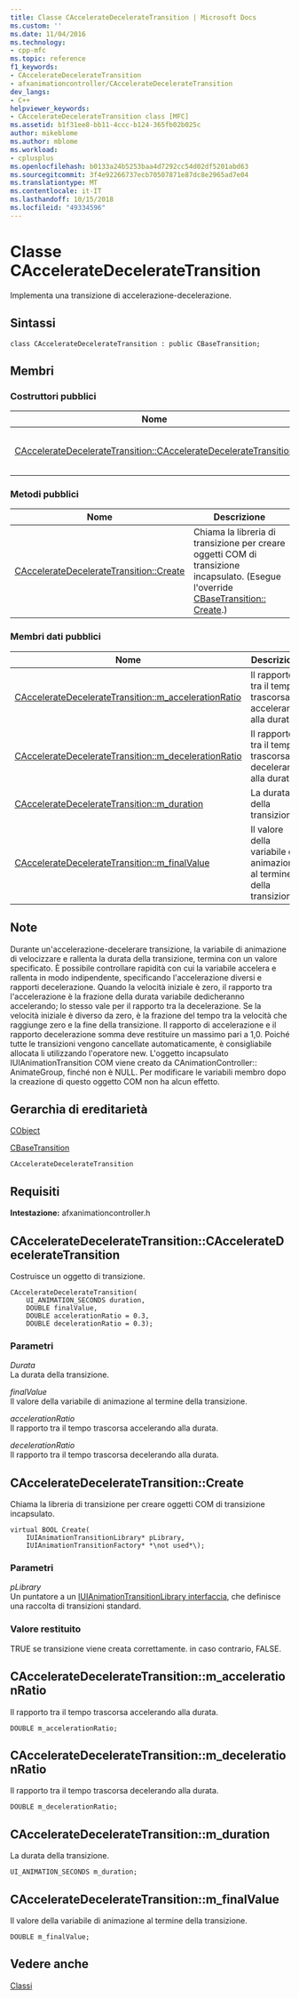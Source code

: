 ```yaml
---
title: Classe CAccelerateDecelerateTransition | Microsoft Docs
ms.custom: ''
ms.date: 11/04/2016
ms.technology:
- cpp-mfc
ms.topic: reference
f1_keywords:
- CAccelerateDecelerateTransition
- afxanimationcontroller/CAccelerateDecelerateTransition
dev_langs:
- C++
helpviewer_keywords:
- CAccelerateDecelerateTransition class [MFC]
ms.assetid: b1f31ee8-bb11-4ccc-b124-365fb02b025c
author: mikeblome
ms.author: mblome
ms.workload:
- cplusplus
ms.openlocfilehash: b0133a24b5253baa4d7292cc54d02df5201abd63
ms.sourcegitcommit: 3f4e92266737ecb70507871e87dc8e2965ad7e04
ms.translationtype: MT
ms.contentlocale: it-IT
ms.lasthandoff: 10/15/2018
ms.locfileid: "49334596"
---
```

# <a name="cacceleratedeceleratetransition-class"></a>Classe CAccelerateDecelerateTransition

Implementa una transizione di accelerazione-decelerazione.

## <a name="syntax"></a>Sintassi

```
class CAccelerateDecelerateTransition : public CBaseTransition;
```

## <a name="members"></a>Membri

### <a name="public-constructors"></a>Costruttori pubblici

|Nome|Descrizione|
|----------|-----------------|
|[CAccelerateDecelerateTransition::CAccelerateDecelerateTransition](#cacceleratedeceleratetransition)|Costruisce un oggetto di transizione.|

### <a name="public-methods"></a>Metodi pubblici

|Nome|Descrizione|
|----------|-----------------|
|[CAccelerateDecelerateTransition::Create](#create)|Chiama la libreria di transizione per creare oggetti COM di transizione incapsulato. (Esegue l'override [CBaseTransition:: Create](../../mfc/reference/cbasetransition-class.md#create).)|

### <a name="public-data-members"></a>Membri dati pubblici

|Nome|Descrizione|
|----------|-----------------|
|[CAccelerateDecelerateTransition::m_accelerationRatio](#m_accelerationratio)|Il rapporto tra il tempo trascorsa accelerando alla durata.|
|[CAccelerateDecelerateTransition::m_decelerationRatio](#m_decelerationratio)|Il rapporto tra il tempo trascorsa decelerando alla durata.|
|[CAccelerateDecelerateTransition::m_duration](#m_duration)|La durata della transizione.|
|[CAccelerateDecelerateTransition::m_finalValue](#m_finalvalue)|Il valore della variabile di animazione al termine della transizione.|

## <a name="remarks"></a>Note

Durante un'accelerazione-decelerare transizione, la variabile di animazione di velocizzare e rallenta la durata della transizione, termina con un valore specificato. È possibile controllare rapidità con cui la variabile accelera e rallenta in modo indipendente, specificando l'accelerazione diversi e rapporti decelerazione. Quando la velocità iniziale è zero, il rapporto tra l'accelerazione è la frazione della durata variabile dedicheranno accelerando; lo stesso vale per il rapporto tra la decelerazione. Se la velocità iniziale è diverso da zero, è la frazione del tempo tra la velocità che raggiunge zero e la fine della transizione. Il rapporto di accelerazione e il rapporto decelerazione somma deve restituire un massimo pari a 1,0. Poiché tutte le transizioni vengono cancellate automaticamente, è consigliabile allocata li utilizzando l'operatore new. L'oggetto incapsulato IUIAnimationTransition COM viene creato da CAnimationController:: AnimateGroup, finché non è NULL. Per modificare le variabili membro dopo la creazione di questo oggetto COM non ha alcun effetto.

## <a name="inheritance-hierarchy"></a>Gerarchia di ereditarietà

[CObject](../../mfc/reference/cobject-class.md)

[CBaseTransition](../../mfc/reference/cbasetransition-class.md)

`CAccelerateDecelerateTransition`

## <a name="requirements"></a>Requisiti

**Intestazione:** afxanimationcontroller.h

##  <a name="cacceleratedeceleratetransition"></a>  CAccelerateDecelerateTransition::CAccelerateDecelerateTransition

Costruisce un oggetto di transizione.

```
CAccelerateDecelerateTransition(
    UI_ANIMATION_SECONDS duration,
    DOUBLE finalValue,
    DOUBLE accelerationRatio = 0.3,
    DOUBLE decelerationRatio = 0.3);
```

### <a name="parameters"></a>Parametri

*Durata*<br/>
La durata della transizione.

*finalValue*<br/>
Il valore della variabile di animazione al termine della transizione.

*accelerationRatio*<br/>
Il rapporto tra il tempo trascorsa accelerando alla durata.

*decelerationRatio*<br/>
Il rapporto tra il tempo trascorsa decelerando alla durata.

##  <a name="create"></a>  CAccelerateDecelerateTransition::Create

Chiama la libreria di transizione per creare oggetti COM di transizione incapsulato.

```
virtual BOOL Create(
    IUIAnimationTransitionLibrary* pLibrary,
    IUIAnimationTransitionFactory* *\not used*\);
```

### <a name="parameters"></a>Parametri

*pLibrary*<br/>
Un puntatore a un [IUIAnimationTransitionLibrary interfaccia](/windows/desktop/api/uianimation/nn-uianimation-iuianimationtransitionlibrary), che definisce una raccolta di transizioni standard.

### <a name="return-value"></a>Valore restituito

TRUE se transizione viene creata correttamente. in caso contrario, FALSE.

##  <a name="m_accelerationratio"></a>  CAccelerateDecelerateTransition::m_accelerationRatio

Il rapporto tra il tempo trascorsa accelerando alla durata.

```
DOUBLE m_accelerationRatio;
```

##  <a name="m_decelerationratio"></a>  CAccelerateDecelerateTransition::m_decelerationRatio

Il rapporto tra il tempo trascorsa decelerando alla durata.

```
DOUBLE m_decelerationRatio;
```

##  <a name="m_duration"></a>  CAccelerateDecelerateTransition::m_duration

La durata della transizione.

```
UI_ANIMATION_SECONDS m_duration;
```

##  <a name="m_finalvalue"></a>  CAccelerateDecelerateTransition::m_finalValue

Il valore della variabile di animazione al termine della transizione.

```
DOUBLE m_finalValue;
```

## <a name="see-also"></a>Vedere anche

[Classi](../../mfc/reference/mfc-classes.md)
